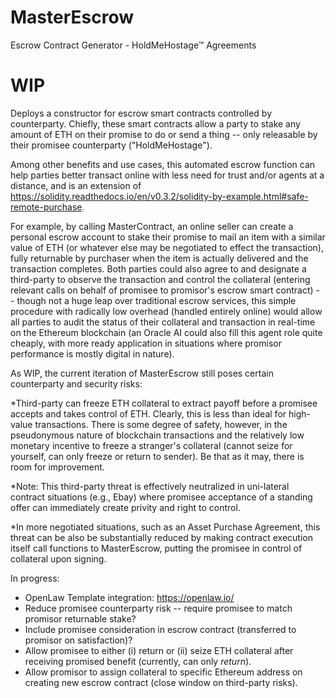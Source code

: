 # MasterEscrow
Escrow Contract Generator - HoldMeHostage™ Agreements

# WIP
Deploys a constructor for escrow smart contracts controlled by counterparty. Chiefly, these smart contracts allow a party to stake any amount of ETH on their promise to do or send a thing -- only releasable by their promisee counterparty ("HoldMeHostage"). 

Among other benefits and use cases, this automated escrow function can help parties better transact online with less need for trust and/or agents at a distance, and is an extension of https://solidity.readthedocs.io/en/v0.3.2/solidity-by-example.html#safe-remote-purchase.  

For example, by calling MasterContract, an online seller can create a personal escrow account to stake their promise to mail an item with a similar value of ETH (or whatever else may be negotiated to effect the transaction), fully returnable by purchaser when the item is actually delivered and the transaction completes. Both parties could also agree to and designate a third-party to observe the transaction and control the collateral (entering relevant calls on behalf of promisee to promisor's escrow smart contract) - - though not a huge leap over traditional escrow services, this simple procedure with radically low overhead (handled entirely online) would allow all parties to  audit the status of their collateral and transaction in real-time on the Ethereum blockchain (an Oracle AI could also fill this agent role quite cheaply, with more ready application in situations where promisor performance is mostly digital in nature).  

As WIP, the current iteration of MasterEscrow still poses certain counterparty and security risks:

*Third-party can freeze ETH collateral to extract payoff before a promisee accepts and takes control of ETH. 
Clearly, this is less than ideal for high-value transactions. There is some degree of safety, however, in the pseudonymous nature of blockchain transactions and the relatively low monetary incentive to freeze a stranger's collateral (cannot seize for yourself, can only freeze or return to sender). Be that as it may, there is room for improvement. 

*Note: This third-party threat is effectively neutralized in uni-lateral contract situations (e.g., Ebay) where promisee acceptance of a standing offer can immediately create privity and right to control. 

*In more negotiated situations, such as an Asset Purchase Agreement, this threat can be also be substantially reduced by making contract execution itself call functions to MasterEscrow, putting the promisee in control of collateral upon signing.

In progress:
* OpenLaw Template integration: https://openlaw.io/
* Reduce promisee counterparty risk -- require promisee to match promisor returnable stake?
* Include promisee consideration in escrow contract (transferred to promisor on satisfaction)?
* Allow promisee to either (i) return or (ii) seize ETH collateral after receiving promised benefit (currently, can only *return*).
* Allow promisor to assign collateral to specific Ethereum address on creating new escrow contract (close window on third-party risks).

